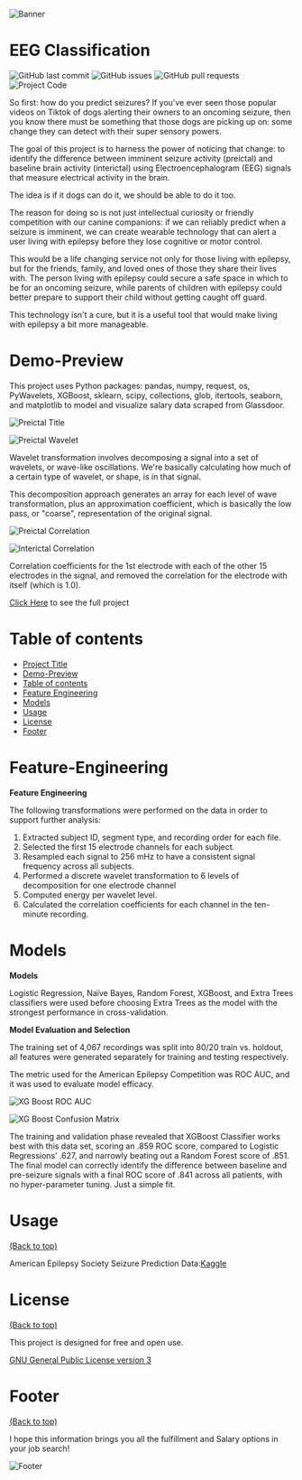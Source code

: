 <!-- Add banner here -->
![Banner](https://github.com/CeliaSagas/EEG-Classification/blob/5b477abe64c37ab00fd32f7f16a562ca11d0cca9/img/EEG%20Class.jpg)

# EEG Classification

<!-- Add buttons here -->


![GitHub last commit](https://img.shields.io/github/last-commit/Celiasagas/eeg-classification)
![GitHub issues](https://img.shields.io/github/issues/CeliaSagas/EEG-Classification)
![GitHub pull requests](https://img.shields.io/github/issues-pr/celiasagas/eeg-classification)
![Project Code](https://img.shields.io/github/languages/top/celiasagas/eeg-classification)


<!-- Describe your project in brief -->

So first: how do you predict seizures? If you've ever seen those popular videos on Tiktok of dogs alerting their owners to an oncoming seizure, then you know there must be something that those dogs are picking up on: some change they can detect with their super sensory powers.

The goal of this project is to harness the power of noticing that change: to identify the difference between imminent seizure activity (preictal) and baseline brain activity (interictal) using Electroencephalogram (EEG) signals that measure electrical activity in the brain.

The idea is if it dogs can do it, we should be able to do it too.

The reason for doing so is not just intellectual curiosity or friendly competition with our canine companions: if we can reliably predict when a seizure is imminent, we can create wearable technology that can alert a user living with epilepsy before they lose cognitive or motor control.

This would be a life changing service not only for those living with epilepsy, but for the friends, family, and loved ones of those they share their lives with. The person living with epilepsy could secure a safe space in which to be for an oncoming seizure, while parents of children with epilepsy could better prepare to support their child without getting caught off guard.

This technology isn't a cure, but it is a useful tool that would make living with epilepsy a bit more manageable.


# Demo-Preview
<!-- Add a demo for your project -->

This project uses Python packages: pandas, numpy, request, os, PyWavelets, XGBoost, sklearn, scipy, collections, glob, itertools, seaborn, and matplotlib to model and visualize salary data scraped from Glassdoor.

![Preictal Title](https://github.com/CeliaSagas/EEG-Classification/blob/5b477abe64c37ab00fd32f7f16a562ca11d0cca9/img/preictal_title.png)

![Preictal Wavelet](https://github.com/CeliaSagas/EEG-Classification/blob/5b477abe64c37ab00fd32f7f16a562ca11d0cca9/img/preictal.png)

Wavelet transformation involves decomposing a signal into a set of wavelets, or wave-like oscillations. We're basically calculating how much of a certain type of wavelet, or shape, is in that signal.

This decomposition approach generates an array for each level of wave transformation, plus an approximation coefficient, which is basically the low pass, or "coarse", representation of the original signal.


![Preictal Correlation](https://github.com/CeliaSagas/EEG-Classification/blob/5b477abe64c37ab00fd32f7f16a562ca11d0cca9/img/preictalCorrelation.png)


![Interictal Correlation](https://github.com/CeliaSagas/EEG-Classification/blob/5b477abe64c37ab00fd32f7f16a562ca11d0cca9/img/interictalCorrelation.png)

Correlation coefficients for the 1st electrode with each of the other 15 electrodes in the signal, and removed the correlation for the electrode with itself (which is 1.0).


[Click Here](https://github.com/CeliaSagas/EEG-classification) to see the full project

# Table of contents


- [Project Title](#project-title)
- [Demo-Preview](#demo-preview)
- [Table of contents](#table-of-contents)
- [Feature Engineering](#feature-engineering)
- [Models](#models)
- [Usage](#usage)
- [License](#license)
- [Footer](#footer)

# Feature-Engineering

**Feature Engineering**

The following transformations were performed on the data in order to support further analysis:

  1.	Extracted subject ID, segment type, and recording order for each file.
  2.	Selected the first 15 electrode channels for each subject.
  3.	Resampled each signal to 256 mHz to have a consistent signal frequency across all subjects.
  4.	Performed a discrete wavelet transformation to 6 levels of decomposition for one electrode channel
  5.	Computed energy per wavelet level.
  6.	Calculated the correlation coefficients for each channel in the ten-minute recording.

# Models

  **Models**

  Logistic Regression, Naïve Bayes, Random Forest, XGBoost, and Extra Trees classifiers were used before choosing Extra Trees as the model with the strongest performance in cross-validation.


  **Model Evaluation and Selection**

  The training set of 4,067 recordings was split into 80/20 train vs. holdout, all features were generated separately for training and testing respectively.

  The metric used for the American Epilepsy Competition was ROC AUC, and it was used to evaluate model efficacy.


  ![XG Boost ROC AUC](https://github.com/CeliaSagas/EEG-Classification/blob/5b477abe64c37ab00fd32f7f16a562ca11d0cca9/img/XGBoost_final.png)


  ![XG Boost Confusion Matrix](https://github.com/CeliaSagas/EEG-Classification/blob/5b477abe64c37ab00fd32f7f16a562ca11d0cca9/img/'Confusion_matrix_XGBoost_final.png)

  The training and validation phase revealed that XGBoost Classifier works best with this data set, scoring an .859 ROC score, compared to Logistic Regressions’ .627, and narrowly beating out a Random Forest score of .851.
  The final model can correctly identify the difference between baseline and pre-seizure signals with a final ROC score of .841 across all patients, with no hyper-parameter tuning. Just a simple fit.



# Usage
[(Back to top)](#table-of-contents)

American Epilepsy Society Seizure Prediction Data:[Kaggle](https://www.kaggle.com/c/seizure-prediction/overview)


# License
[(Back to top)](#table-of-contents)

This project is designed for free and open use.

[GNU General Public License version 3](https://opensource.org/licenses/GPL-3.0)

# Footer
[(Back to top)](#table-of-contents)

I hope this information brings you all the fulfillment and Salary options in your job search!

<!-- Add the footer here -->

![Footer](https://github.com/CeliaSagas/EEG-Classification/blob/5b477abe64c37ab00fd32f7f16a562ca11d0cca9/img/footer.jpg)
